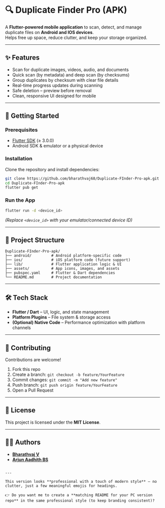 
# 🔍 Duplicate Finder Pro (APK)

A **Flutter-powered mobile application** to scan, detect, and manage duplicate files on **Android and IOS devices**.  
Helps free up space, reduce clutter, and keep your storage organized.  

---

## ✨ Features

- Scan for duplicate images, videos, audio, and documents  
- Quick scan (by metadata) and deep scan (by checksums)  
- Group duplicates by checksum with clear file details  
- Real-time progress updates during scanning  
- Safe deletion – preview before removal  
- Clean, responsive UI designed for mobile  

---

## 🚀 Getting Started

### Prerequisites
- [Flutter SDK](https://docs.flutter.dev/get-started/install) (≥ 3.0.0)  
- Android SDK & emulator or a physical device  

### Installation
Clone the repository and install dependencies:
```bash
git clone https://github.com/bharathvaj68/Duplicate-FInder-Pro-apk.git
cd Duplicate-FInder-Pro-apk
flutter pub get
````

### Run the App

```bash
flutter run -d <device_id>
```

*(Replace `<device_id>` with your emulator/connected device ID)*

---

## 📂 Project Structure

```
Duplicate-FInder-Pro-apk/
├── android/         # Android platform-specific code
├── ios/             # iOS platform code (future support)
├── lib/             # Flutter application logic & UI
├── assets/          # App icons, images, and assets
├── pubspec.yaml     # Flutter & Dart dependencies
└── README.md        # Project documentation
```

---

## 🛠️ Tech Stack

* **Flutter / Dart** – UI, logic, and state management
* **Platform Plugins** – File system & storage access
* **(Optional) Native Code** – Performance optimization with platform channels

---

## 🤝 Contributing

Contributions are welcome!

1. Fork this repo
2. Create a branch: `git checkout -b feature/YourFeature`
3. Commit changes: `git commit -m "Add new feature"`
4. Push branch: `git push origin feature/YourFeature`
5. Open a Pull Request

---

## 📜 License

This project is licensed under the **MIT License**.

---

## 👨‍💻 Authors

* [**Bharathvaj V**](https://github.com/bharathvaj68)
* [**Arjun Aadhith BS**](https://github.com/ArjunAadhith)

```

---

This version looks **professional with a touch of modern style** — no clutter, just a few meaningful emojis for headings.  

👉 Do you want me to create a **matching README for your PC version repo** in the same professional style (to keep branding consistent)?
```

